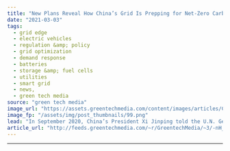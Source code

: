```yaml
---
title: "New Plans Reveal How China’s Grid Is Prepping for Net-Zero Carbon"
date: "2021-03-03"
tags: 
  - grid edge
  - electric vehicles
  - regulation &amp; policy
  - grid optimization
  - demand response
  - batteries
  - storage &amp; fuel cells
  - utilities
  - smart grid
  - news,
  - green tech media
source: "green tech media"
image_url: "https://assets.greentechmedia.com/content/images/articles/China_Rooftop_Solar_XL.png"
image_fp: "/assets/img/post_thumbnails/99.png"
lead: "In September 2020, China’s President Xi Jinping told the U.N. General Assembly that the country is aiming to be carbon-neutral by 2060. In December he set a 2030 wind and solar capacity goal of 1,200 gigawatts, up from around 450 GW today. The public ..."
article_url: "http://feeds.greentechmedia.com/~r/GreentechMedia/~3/-nH_A5ceWoM/new-plans-reveal-how-chinas-grid-is-prepping-for-net-zero"
---
```


---
